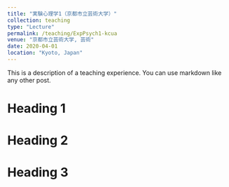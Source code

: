 ```yaml
---
title: "実験心理学1（京都市立芸術大学）"
collection: teaching
type: "Lecture"
permalink: /teaching/ExpPsych1-kcua
venue: "京都市立芸術大学, 芸術"
date: 2020-04-01
location: "Kyoto, Japan"
---
```


This is a description of a teaching experience. You can use markdown like any other post.

Heading 1
======

Heading 2
======

Heading 3
======
